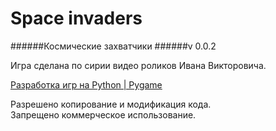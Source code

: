 # Space invaders
######Космические захватчики 
######v 0.0.2

Игра сделана по сирии видео роликов Ивана Викторовича.

[Разработка игр на Python | Pygame](https://www.youtube.com/watch?v=ilP1dImCuJ8&list=PLs2IpQwiXpT21tinzZr9wdNqZXRK1D_9w)

Разрешено копирование и модификация кода.  
Запрещено коммерческое использование.